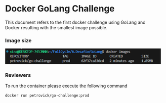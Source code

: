 # Docker GoLang Challenge

This document refers to the first docker challenge using GoLang and Docker resulting with the smallest image possible.

### Image size

![alt Tamanho Imagem GoLang](./images/challenge1.png)

### Reviewers

To run the container please execute the following command
```
docker run petrovick/go-challenge:prod
```